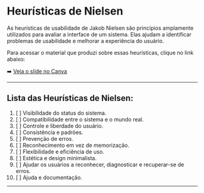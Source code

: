 # Heurísticas de Nielsen

As heurísticas de usabilidade de Jakob Nielsen são princípios amplamente utilizados para avaliar a interface de um sistema. Elas ajudam a identificar problemas de usabilidade e melhorar a experiência do usuário.

Para acessar o material que produzi sobre essas heurísticas, clique no link abaixo:

➡️ [Veja o slide no Canva](https://www.canva.com/design/DAGqo-3RfN8/4drygsXQpVRen9pHS4cOyg/view?utm_content=DAGqo-3RfN8&utm_campaign=designshare&utm_medium=link2&utm_source=uniquelinks&utlId=h41beafbdf4)

---

## Lista das Heurísticas de Nielsen:

1. [ ] Visibilidade do status do sistema.
2. [ ] Compatibilidade entre o sistema e o mundo real.
3. [ ] Controle e liberdade do usuário.
4. [ ] Consistência e padrões.
5. [ ] Prevenção de erros.
6. [ ] Reconhecimento em vez de memorização.
7. [ ] Flexibilidade e eficiência de uso.
8. [ ] Estética e design minimalista.
9. [ ] Ajudar os usuários a reconhecer, diagnosticar e recuperar-se de erros.
10. [ ] Ajuda e documentação.

---

